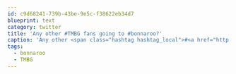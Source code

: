 ```yaml
---
id: c9d68241-739b-43be-9e5c-f38622eb34d7
blueprint: text
category: twitter
title: 'Any other #TMBG fans going to #bonnaroo?'
caption: 'Any other <span class="hashtag hashtag_local">#<a href="http://tweettemp.darylchymko.ca/?tag=tmbg">TMBG</a> fans going to <span class="hashtag hashtag_local">#<a href="http://tweettemp.darylchymko.ca/?tag=bonnaroo">bonnaroo</a>?'
tags:
  - bonnaroo
  - TMBG
---
```

